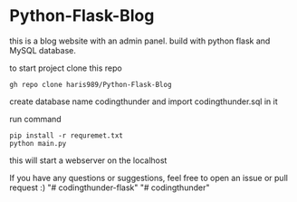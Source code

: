 # Python-Flask-Blog

this is a blog website with an admin panel. build with python flask and MySQL database.

to start project clone this repo
```
gh repo clone haris989/Python-Flask-Blog

```

create database name codingthunder and import codingthunder.sql in it

run command 
```
pip install -r requremet.txt
python main.py
```

this will start a webserver on the localhost


If you have any questions or suggestions, feel free to open an issue or pull request :)
"# codingthunder-flask" 
"# codingthunder" 
